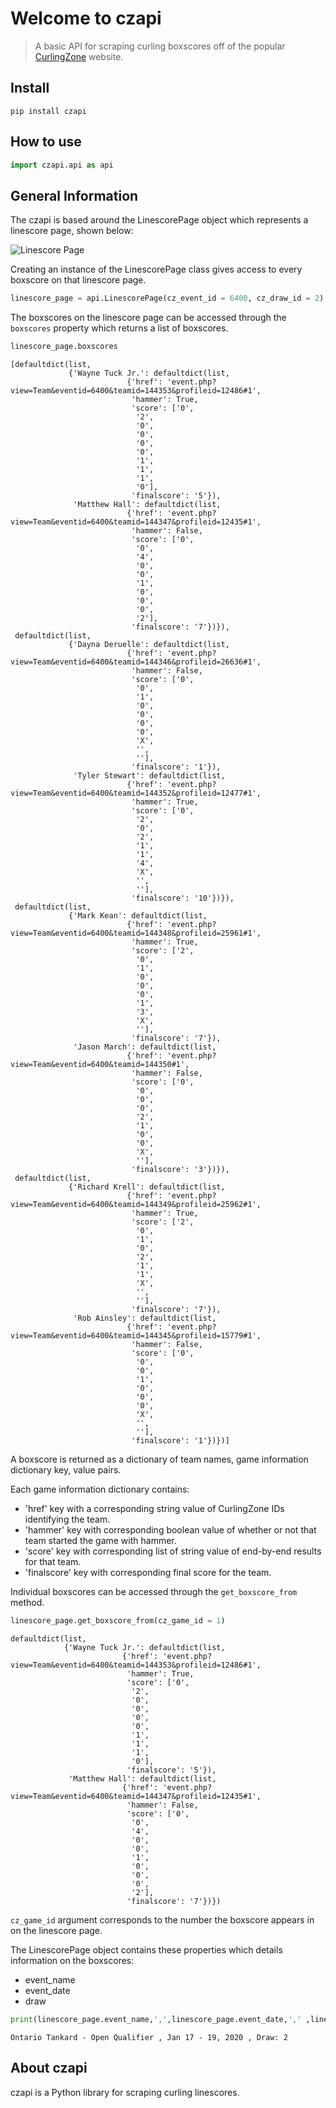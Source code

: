 # Welcome to czapi
> A basic API for scraping curling boxscores off of the popular <a href='https://www.curlingzone.com'>CurlingZone</a> website. 


## Install

```
pip install czapi
```

## How to use

```python
import czapi.api as api
```

## General Information
The czapi is based around the LinescorePage object which represents a linescore page, shown below:

![Linescore Page](nbs\imgs\game_by_event_draw_game_number.png)

Creating an instance of the LinescorePage class gives access to every boxscore on that linescore page.

```python
linescore_page = api.LinescorePage(cz_event_id = 6400, cz_draw_id = 2)
```

The boxscores on the linescore page can be accessed through the `boxscores` property which returns a list of boxscores.

```python
linescore_page.boxscores
```




    [defaultdict(list,
                 {'Wayne Tuck Jr.': defaultdict(list,
                              {'href': 'event.php?view=Team&eventid=6400&teamid=144353&profileid=12486#1',
                               'hammer': True,
                               'score': ['0',
                                '2',
                                '0',
                                '0',
                                '0',
                                '0',
                                '1',
                                '1',
                                '1',
                                '0'],
                               'finalscore': '5'}),
                  'Matthew Hall': defaultdict(list,
                              {'href': 'event.php?view=Team&eventid=6400&teamid=144347&profileid=12435#1',
                               'hammer': False,
                               'score': ['0',
                                '0',
                                '4',
                                '0',
                                '0',
                                '1',
                                '0',
                                '0',
                                '0',
                                '2'],
                               'finalscore': '7'})}),
     defaultdict(list,
                 {'Dayna Deruelle': defaultdict(list,
                              {'href': 'event.php?view=Team&eventid=6400&teamid=144346&profileid=26636#1',
                               'hammer': False,
                               'score': ['0',
                                '0',
                                '1',
                                '0',
                                '0',
                                '0',
                                '0',
                                'X',
                                '',
                                ''],
                               'finalscore': '1'}),
                  'Tyler Stewart': defaultdict(list,
                              {'href': 'event.php?view=Team&eventid=6400&teamid=144352&profileid=12477#1',
                               'hammer': True,
                               'score': ['0',
                                '2',
                                '0',
                                '2',
                                '1',
                                '1',
                                '4',
                                'X',
                                '',
                                ''],
                               'finalscore': '10'})}),
     defaultdict(list,
                 {'Mark Kean': defaultdict(list,
                              {'href': 'event.php?view=Team&eventid=6400&teamid=144348&profileid=25961#1',
                               'hammer': True,
                               'score': ['2',
                                '0',
                                '1',
                                '0',
                                '0',
                                '0',
                                '1',
                                '3',
                                'X',
                                ''],
                               'finalscore': '7'}),
                  'Jason March': defaultdict(list,
                              {'href': 'event.php?view=Team&eventid=6400&teamid=144350#1',
                               'hammer': False,
                               'score': ['0',
                                '0',
                                '0',
                                '0',
                                '2',
                                '1',
                                '0',
                                '0',
                                'X',
                                ''],
                               'finalscore': '3'})}),
     defaultdict(list,
                 {'Richard Krell': defaultdict(list,
                              {'href': 'event.php?view=Team&eventid=6400&teamid=144349&profileid=25962#1',
                               'hammer': True,
                               'score': ['2',
                                '0',
                                '1',
                                '0',
                                '2',
                                '1',
                                '1',
                                'X',
                                '',
                                ''],
                               'finalscore': '7'}),
                  'Rob Ainsley': defaultdict(list,
                              {'href': 'event.php?view=Team&eventid=6400&teamid=144345&profileid=15779#1',
                               'hammer': False,
                               'score': ['0',
                                '0',
                                '0',
                                '1',
                                '0',
                                '0',
                                '0',
                                'X',
                                '',
                                ''],
                               'finalscore': '1'})})]



A boxscore is returned as a dictionary of team names, game information dictionary key, value pairs.

Each game information dictionary contains:

* 'href' key with a corresponding string value of CurlingZone IDs identifying the team.
* 'hammer' key with corresponding boolean value of whether or not that team started the game with hammer.
* 'score' key with corresponding list of string value of end-by-end results for that team.
* 'finalscore' key with corresponding final score for the team.

Individual boxscores can be accessed through the `get_boxscore_from` method.

```python
linescore_page.get_boxscore_from(cz_game_id = 1)
```




    defaultdict(list,
                {'Wayne Tuck Jr.': defaultdict(list,
                             {'href': 'event.php?view=Team&eventid=6400&teamid=144353&profileid=12486#1',
                              'hammer': True,
                              'score': ['0',
                               '2',
                               '0',
                               '0',
                               '0',
                               '0',
                               '1',
                               '1',
                               '1',
                               '0'],
                              'finalscore': '5'}),
                 'Matthew Hall': defaultdict(list,
                             {'href': 'event.php?view=Team&eventid=6400&teamid=144347&profileid=12435#1',
                              'hammer': False,
                              'score': ['0',
                               '0',
                               '4',
                               '0',
                               '0',
                               '1',
                               '0',
                               '0',
                               '0',
                               '2'],
                              'finalscore': '7'})})



`cz_game_id` argument corresponds to the number the boxscore appears in on the linescore page.

The LinescorePage object contains these properties which details information on the boxscores:

* event_name
* event_date
* draw

```python
print(linescore_page.event_name,',',linescore_page.event_date,',' ,linescore_page.draw)
```

    Ontario Tankard - Open Qualifier , Jan 17 - 19, 2020 , Draw: 2
    

## About czapi
czapi is a Python library for scraping curling linescores.
